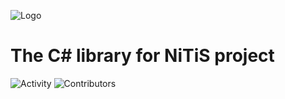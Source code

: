 ![Logo](https://github.com/NickName73/NickName73/raw/main/Micros/nitis-core-logo.png?raw=true)

# The C# library for NiTiS project

![Activity](https://img.shields.io/github/commit-activity/m/NiTiS-Dev/NiTiSCore)
![Contributors](https://img.shields.io/github/contributors/NiTiS-Dev/NiTiSCore)
